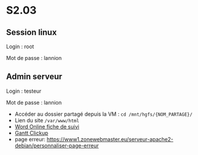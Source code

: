 # S2.03

## Session linux

Login : root

Mot de passe : lannion

## Admin serveur

Login : testeur

Mot de passe : lannion

- Accéder au dossier partagé depuis la VM : `cd /mnt/hgfs/{NOM_PARTAGE}/`
- Lien du site `/var/www/html`
- [Word Online fiche de suivi](https://uniren1-my.sharepoint.com/:w:/g/personal/paolo_toe_etudiant_univ-rennes1_fr/Ea-qmSKSCKVJmkSPMpR-JGIB5owSwLKHEKvSLw5OEGgnrQ?rtime=lIq2z_9z3Eg)
- [Gantt Clickup](https://app.clickup.com/9015652356/v/li/901504898774)
- page erreur: <https://www1.zonewebmaster.eu/serveur-apache2-debian/personnaliser-page-erreur>
